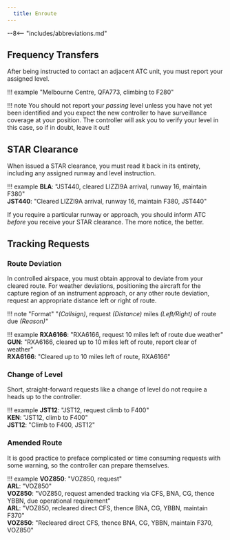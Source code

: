 ```yaml
---
  title: Enroute
---
```


--8<-- "includes/abbreviations.md"

## Frequency Transfers
After being instructed to contact an adjacent ATC unit, you must report your assigned level.

!!! example
    "Melbourne Centre, QFA773, climbing to F280"

!!! note
    You should not report your *passing* level unless you have not yet been identified and you expect the new controller to have surveillance coverage at your position. The controller will ask you to verify your level in this case, so if in doubt, leave it out!

## STAR Clearance
When issued a STAR clearance, you must read it back in its entirety, including any assigned runway and level instruction.

!!! example
    **BLA**: "JST440, cleared LIZZI9A arrival, runway 16, maintain F380"  
    **JST440**: "Cleared LIZZI9A arrival, runway 16, maintain F380, JST440"

If you require a particular runway or approach, you should inform ATC *before* you receive your STAR clearance. The more notice, the better.

## Tracking Requests
### Route Deviation
In controlled airspace, you must obtain approval to deviate from your cleared route. For weather deviations, positioning the aircraft for the capture region of an instrument approach, or any other route deviation, request an appropriate distance left or right of route.

!!! note "Format"
    "*(Callsign)*, request *(Distance)* miles *(Left/Right)* of route due *(Reason)*"

!!! example
    **RXA6166**: "RXA6166, request 10 miles left of route due weather"  
    **GUN**: "RXA6166, cleared up to 10 miles left of route, report clear of weather"  
    **RXA6166**: "Cleared up to 10 miles left of route, RXA6166"

### Change of Level
Short, straight-forward requests like a change of level do not require a heads up to the controller.

!!! example
    **JST12**: "JST12, request climb to F400"  
    **KEN**: "JST12, climb to F400"  
    **JST12**: "Climb to F400, JST12"

### Amended Route
It is good practice to preface complicated or time consuming requests with some warning, so the controller can prepare themselves.

!!! example
    **VOZ850**: "VOZ850, request"  
    **ARL**: "VOZ850"  
    **VOZ850**: "VOZ850, request amended tracking via CFS, BNA, CG, thence YBBN, due operational requirement"  
    **ARL**: "VOZ850, recleared direct CFS, thence BNA, CG, YBBN, maintain F370"  
    **VOZ850**: "Recleared direct CFS, thence BNA, CG, YBBN, maintain F370, VOZ850"
